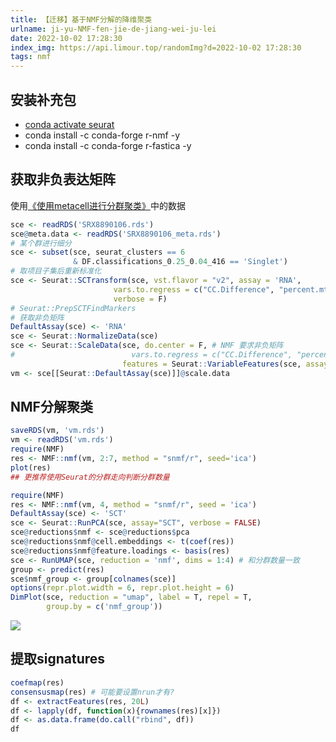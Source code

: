 ```yaml
---
title: 【迁移】基于NMF分解的降维聚类
urlname: ji-yu-NMF-fen-jie-de-jiang-wei-ju-lei
date: 2022-10-02 17:28:30
index_img: https://api.limour.top/randomImg?d=2022-10-02 17:28:30
tags: nmf
---
```


## 安装补充包

*   [conda activate seurat](/shi-yong-metacell-jin-hang-fen-qun-ju-lei)
*   conda install -c conda-forge r-nmf -y
*   conda install -c conda-forge r-fastica -y

## 获取非负表达矩阵

使用[《使用metacell进行分群聚类》](/shi-yong-metacell-jin-hang-fen-qun-ju-lei)中的数据

```R
sce <- readRDS('SRX8890106.rds')
sce@meta.data <- readRDS('SRX8890106_meta.rds')
# 某个群进行细分
sce <- subset(sce, seurat_clusters == 6 
              & DF.classifications_0.25_0.04_416 == 'Singlet')
# 取项目子集后重新标准化
sce <- Seurat::SCTransform(sce, vst.flavor = "v2", assay = 'RNA', 
                       vars.to.regress = c("CC.Difference", "percent.mt", "percent.rp"),
                       verbose = F)
# Seurat::PrepSCTFindMarkers
# 获取非负矩阵
DefaultAssay(sce) <- 'RNA'
sce <- Seurat::NormalizeData(sce)
sce <- Seurat::ScaleData(sce, do.center = F, # NMF 要求非负矩阵
#                          vars.to.regress = c("CC.Difference", "percent.mt", "percent.rp"),
                         features = Seurat::VariableFeatures(sce, assay = 'SCT'))
vm <- sce[[Seurat::DefaultAssay(sce)]]@scale.data
```

## NMF分解聚类

```R
saveRDS(vm, 'vm.rds')
vm <- readRDS('vm.rds')
require(NMF)
res <- NMF::nmf(vm, 2:7, method = "snmf/r", seed='ica')
plot(res)
## 更推荐使用Seurat的分群走向判断分群数量
```

```R
require(NMF)
res <- NMF::nmf(vm, 4, method = "snmf/r", seed = 'ica') 
DefaultAssay(sce) <- 'SCT'
sce <- Seurat::RunPCA(sce, assay="SCT", verbose = FALSE)
sce@reductions$nmf <- sce@reductions$pca
sce@reductions$nmf@cell.embeddings <- t(coef(res))    
sce@reductions$nmf@feature.loadings <- basis(res) 
sce <- RunUMAP(sce, reduction = 'nmf', dims = 1:4) # 和分群数量一致
group <- predict(res)
sce$nmf_group <- group[colnames(sce)]
options(repr.plot.width = 6, repr.plot.height = 6)
DimPlot(sce, reduction = "umap", label = T, repel = T,
        group.by = c('nmf_group'))
```

![](https://img.limour.top/2023/09/01/64f1af1ac9dde.webp)

## **提取**signatures

```R
coefmap(res)
consensusmap(res) # 可能要设置nrun才有?
df <- extractFeatures(res, 20L)
df <- lapply(df, function(x){rownames(res)[x]})
df <- as.data.frame(do.call("rbind", df))
df
```